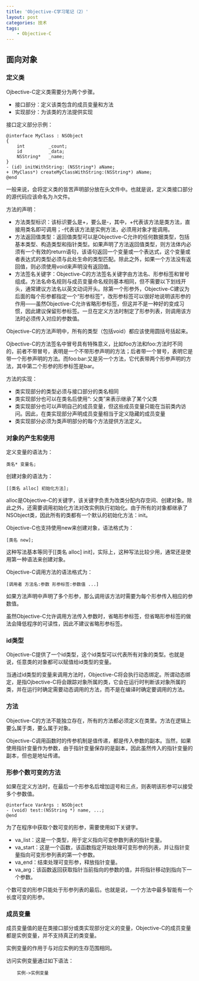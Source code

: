 ```yaml
---
title: 'Objective-C学习笔记（2）'
layout: post
categories: 技术
tags:
    - Objective-C
---
```


## 面向对象 ##

### 定义类 ###

Ojbective-C定义类需要分为两个步骤。

- 接口部分：定义该类包含的成员变量和方法
- 实现部分：为该类的方法提供实现

接口定义部分示例：

```
@interface MyClass : NSObject
{
    int         _count;
    id          _data;
    NSString*   _name;
}
- (id) initWithString: (NSString*) aName;
+ (MyClass*) createMyClassWithString:(NSString*) aName;
@end
```

一般来说，会将定义类的皆苦声明部分放在头文件中。也就是说，定义类接口部分的源代码应该命名为.h文件。

方法的声明：

- 方法类型标识：该标识要么是+，要么是-，其中，+代表该方法是类方法，直接用类名即可调用；-代表该方法是实例方法，必须用对象才能调用。
- 方法返回值类型：返回值类型可以是Objective-C允许的任何数据类型，包括基本类型、构造类型和指针类型。如果声明了方法返回值类型，则方法体内必须有一个有效的return语句，该语句返回一个变量或一个表达式，这个变量或者表达式的类型必须与此处生命的类型匹配。除此之外，如果一个方法没有返回值，则必须使用void来声明没有返回值。
- 方法签名关键字：Objective-C的方法签名关键字由方法名、形参标签和冒号组成。方法名命名规则与成员变量命名规则基本相同，但不需要以下划线开头，通常建议方法名以英文动词开头。除第一个形参外，Objective-C建议为后面的每个形参都指定一个“形参标签”，改形参标签可以很好地说明该形参的作用——虽然Objective-C允许省略形参标签，但这并不是一种好的变成习惯，因此建议保留形参标签。一旦在定义方法时制定了形参列表，则调用该方法时必须传入对应的参数值。

Objective-C的方法声明中，所有的类型（包括void）都应该使用圆括号括起来。

Ojbective-C的方法签名中冒号具有特殊意义，比如foo方法和foo:方法时不同的，前者不带冒号，表明是一个不带形参声明的方法；后者带一个冒号，表明它是带一个形参声明的方法。而foo:bar:又是另一个方法，它代表带两个形参声明的方法，其中第二个形参的形参标签是bar。

方法的实现：

- 类实现部分的类型必须与接口部分的类名相同
- 类实现部分也可以在类名后使用“: 父类”来表示继承了某个父类
- 类实现部分也可以声明自己的成员变量，但这些成员变量只能在当前类内访问。因此，在类实现部分声明成员变量相当于定义隐藏的成员变量
- 类实现部分必须为类声明部分的每个方法提供方法定义。

### 对象的产生和使用 ###

定义变量的语法为：

```
类名* 变量名;
```

创建对象的语法为：

```
[[类名 alloc] 初始化方法];
```

alloc是Objective-C的关键字，该关键字负责为改类分配内存空间、创建对象。除此之外，还需要调用初始化方法对改实例执行初始化。由于所有的对象都继承了NSObject类，因此所有的类都有一个默认的初始化方法：init。

Objective-C也支持使用new来创建对象，语法格式为：

```
[类名 new];
```

这种写法基本等同于[[类名 alloc] init]，实际上，这种写法比较少用，通常还是使用第一种语法来创建对象。

Objective-C调用方法的语法格式为：

```
[调用者 方法名:参数 形参标签:参数值 ...]
```

如果方法声明中声明了多个形参，那么调用该方法时需要为每个形参传入相应的参数值。

虽然Objective-C允许调用方法传入参数时，省略形参标签，但省略形参标签的做法会降低程序的可读性，因此不建议省略形参标签。

### id类型 ###

Objective-C提供了一个id类型，这个id类型可以代表所有对象的类型。也就是说，任意类的对象都可以赋值给id类型的变量。

当通过id类型的变量来调用方法时，Objective-C将会执行动态绑定。所谓动态绑定，是指Ojbective-C将会跟踪对象所属的类，它会在运行时判断该对象所属的类，并在运行时确定需要动态调用的方法，而不是在编译时确定要调用的方法。

### 方法 ###

Objective-C的方法不能独立存在，所有的方法都必须定义在类里。方法在逻辑上要么属于类，要么属于对象。

Objective-C调用函数时的传参机制是值传递，都是传入参数的副本。当然，如果使用指针变量作为参数，由于指针变量保存的是副本，因此虽然传入的指针变量的副本，但也是地址传递。

### 形参个数可变的方法 ###

如果在定义方法时，在最后一个形参名后增加逗号和三点，则表明该形参可以接受多个参数值。

```
@interface VarArgs : NSObject
- (void) test:(NSString *) name, ...;
@end
```

为了在程序中获取个数可变的形参，需要使用如下关键字。

- va_list：这是一个类型，用于定义指向可变参数列表的指针变量。
- va_start：这是一个函数，该函数指定开始处理可变形参的列表，并让指针变量指向可变形参列表的第一个参数。
- va_end：结束处理可变形参，释放指针变量。
- va_arg：该函数返回获取指针当前指向的参数的值，并将指针移动到指向下一个参数。

个数可变的形参只能处于形参列表的最后。也就是说，一个方法中最多智能有一个长度可变的形参。

### 成员变量 ###

成员变量值的是在类接口部分或类实现部分定义的变量，Objective-C的成员变量都是实例变量，并不支持真正的类变量。

实例变量的作用于与对应实例的生存范围相同。

访问实例变量通过如下语法：

```
    实例->实例变量
```